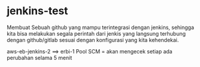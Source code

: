 # jenkins-test

Membuat Sebuah github yang mampu terintegrasi dengan jenkins, sehingga kita bisa melakukan segala perintah dari jenkis yang langsung terhubung dengan github/gitlab sesuai dengan konfigurasi yang kita kehendekai.

 aws-eb-jenkins-2 ==> erbi-1
Pool SCM = akan mengecek setiap ada perubahan selama  5 menit

